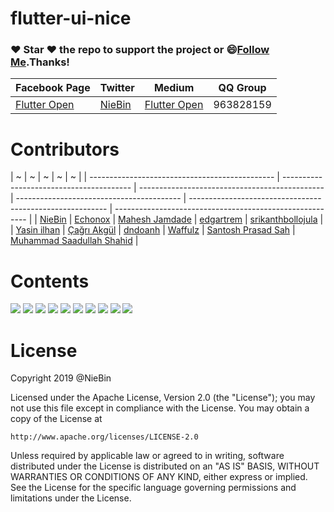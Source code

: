 # flutter-ui-nice

### :heart: Star :heart: the repo to support the project or :smile:[Follow Me](https://github.com/nb312).Thanks!

| Facebook Page                                         | Twitter                                 | Medium                                         | QQ Group  |
| ----------------------------------------------------- | --------------------------------------- | ---------------------------------------------- | --------- |
| [Flutter Open ](https://www.facebook.com/flutteropen) | [NieBin](https://twitter.com/niebin_gg) | [Flutter Open](https://medium.com/flutteropen) | 963828159 |

# Contributors

| ~                                              | ~                                        | ~                                              | ~                                         | ~                                                         |
| ---------------------------------------------- | ---------------------------------------- | ---------------------------------------------- | ----------------------------------------- | --------------------------------------------------------- | -------------------------------------------------------- |
| [NieBin](https://github.com/nb312)             | [Echonox](https://github.com/echonox)    | [Mahesh Jamdade](https://github.com/maheshmnj) | [edgartrem](https://github.com/edgartrem) | [srikanthbollojula](https://github.com/srikanthbollojula) |
| [Yasin ilhan](https://github.com/kalismeras61) | [Çağrı Akgül](https://github.com/saturu) | [dndoanh](https://github.com/dndoanh)          | [Waffulz](https://github.com/Waffulz)     | [Santosh Prasad Sah](https://github.com/SahSantoshh)      | [Muhammad Saadullah Shahid](https://github.com/saadii00) |

# Contents

<img src="doc/01-signup-no.jpg"/>

<img src="doc/02-walk_through-no.jpg"/>

<img src="doc/03-navigation-no.jpg" />

<img src="doc/04-profile-no.jpg"/>

<img src="doc/05-feed-no.jpg"/>

<img src="doc/06-chat-no.jpg" />

<img src="doc/07-shopping-no.jpg" />

<img src="doc/08-statistics-no.jpg"/>

<img src="doc/09-media-no.jpg"/>

<img src="doc/10-camera-no.jpg"/>

# License

Copyright 2019 @NieBin

Licensed under the Apache License, Version 2.0 (the "License");
you may not use this file except in compliance with the License.
You may obtain a copy of the License at

    http://www.apache.org/licenses/LICENSE-2.0

Unless required by applicable law or agreed to in writing, software
distributed under the License is distributed on an "AS IS" BASIS,
WITHOUT WARRANTIES OR CONDITIONS OF ANY KIND, either express or implied.
See the License for the specific language governing permissions and
limitations under the License.
